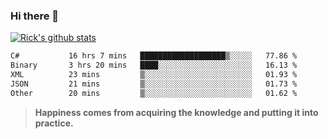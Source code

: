 ### Hi there 👋

<!--
**ricksu978/ricksu978** is a ✨ _special_ ✨ repository because its `README.md` (this file) appears on your GitHub profile.

Here are some ideas to get you started:

- 🔭 I’m currently working on ...
- 🌱 I’m currently learning ...
- 👯 I’m looking to collaborate on ...
- 🤔 I’m looking for help with ...
- 💬 Ask me about ...
- 📫 How to reach me: ...
- 😄 Pronouns: ...
- ⚡ Fun fact: ...
-->
[![Rick's github stats](https://github-readme-stats.vercel.app/api?username=ricksu978&theme=dark)](https://github.com/ricksu978/github-readme-stats)

<!--START_SECTION:waka-->

```txt
C#           16 hrs 7 mins   ███████████████████▒░░░░░   77.86 %
Binary       3 hrs 20 mins   ████░░░░░░░░░░░░░░░░░░░░░   16.13 %
XML          23 mins         ▒░░░░░░░░░░░░░░░░░░░░░░░░   01.93 %
JSON         21 mins         ▒░░░░░░░░░░░░░░░░░░░░░░░░   01.73 %
Other        20 mins         ▒░░░░░░░░░░░░░░░░░░░░░░░░   01.62 %
```

<!--END_SECTION:waka-->

> **Happiness comes from acquiring the knowledge and putting it into practice.**
